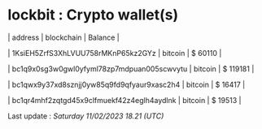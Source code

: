 # lockbit : Crypto wallet(s)



| address | blockchain | Balance |

| 1KsiEH5ZrfS3XhLVUU758rMKnP65kz2GYz | bitcoin | $ 60110 | 

| bc1q9x0sg3w0gwl0yfyml78zp7mdpuan005scwvytu | bitcoin | $ 119181 | 

| bc1qwx9y37xd8sznjj0yw85q9fd9qfyaur9xasc2h4 | bitcoin | $ 16417 | 

| bc1qr4mhf2zqtgd45x9clfmuekf42z4eglh4aydlnk | bitcoin | $ 19513 | 



Last update : _Saturday 11/02/2023 18.21 (UTC)_ 



